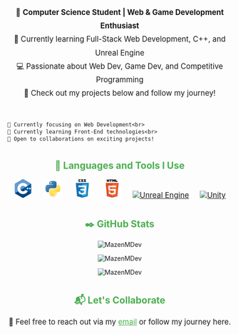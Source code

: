 <!-- Bio Section -->
<p style="text-align: center; font-size: 1.2em; line-height: 1.8;">
    🚀 <strong>Computer Science Student | Web & Game Development Enthusiast</strong><br>
    🌱 Currently learning Full-Stack Web Development, C++, and Unreal Engine<br>
    💻 Passionate about Web Dev, Game Dev, and Competitive Programming<br>
    📌 Check out my projects below and follow my journey!<br><br>
  
    🔭 Currently focusing on Web Development<br>
    🌱 Currently learning Front-End technologies<br>
    👯 Open to collaborations on exciting projects!
  </p>
  
  <!-- Languages & Tools Section -->
  <h2 style="text-align: center; font-size: 1.5em; margin-top: 40px; color: #4CAF50;">🚀 Languages and Tools I Use</h2>
  <p style="text-align: center; font-size: 1.2em;">
    <a target="_blank" href="https://www.cplusplus.com/"><img src="https://raw.githubusercontent.com/devicons/devicon/master/icons/cplusplus/cplusplus-original.svg" alt="C++" width="42" height="42" style="margin: 0 10px;" /></a>
    <a target="_blank" href="https://www.python.org/"><img src="https://raw.githubusercontent.com/devicons/devicon/master/icons/python/python-original.svg" alt="Python" width="42" height="42" style="margin: 0 10px;" /></a>
    <a target="_blank" href="https://www.w3.org/Style/CSS/"><img src="https://raw.githubusercontent.com/devicons/devicon/master/icons/css3/css3-original-wordmark.svg" alt="CSS" width="42" height="42" style="margin: 0 10px;" /></a>
    <a target="_blank" href="https://developer.mozilla.org/en-US/docs/Web/HTML"><img src="https://raw.githubusercontent.com/devicons/devicon/master/icons/html5/html5-original-wordmark.svg" alt="HTML" width="42" height="42" style="margin: 0 10px;" /></a>
    <a target="_blank" href="https://www.unrealengine.com/"><img src="https://raw.githubusercontent.com/kenangundogan/fontisto/036b7eca71aab1bef8e6a0518f7329f13ed62f6b/icons/svg/brand/unreal-engine.svg" alt="Unreal Engine" width="42" height="42" style="margin: 0 10px;" /></a>
    <a target="_blank" href="https://unity.com/"><img src="https://www.vectorlogo.zone/logos/unity3d/unity3d-icon.svg" alt="Unity" width="42" height="42" style="margin: 0 10px;" /></a>
  </p>
  
  <!-- GitHub Stats Section -->
  <h2 style="text-align: center; font-size: 1.5em; margin-top: 40px; color: #4CAF50;">✒️ GitHub Stats</h2>
  <p style="text-align: center;">
    <img src="https://github-readme-stats.vercel.app/api?username=MazenMDev&show_icons=true&locale=en" alt="MazenMDev" />
  </p>
  <p style="text-align: center;">
    <img src="https://github-readme-streak-stats.herokuapp.com/?user=MazenMDev" alt="MazenMDev" />
  </p>
  <p style="text-align: center;">
    <img src="https://github-profile-trophy.vercel.app/?username=MazenMDev" alt="MazenMDev" />
  </p>
  
<!-- Contact or Collaboration Section -->
<h2 style="text-align: center; font-size: 1.5em; margin-top: 40px; color: #4CAF50;">📬 Let's Collaborate</h2>
<p style="text-align: center; font-size: 1.2em;">
  📧 Feel free to reach out via my <a href="mailto:mazen.m.mahmoud0@gmail.com" style="color: #4CAF50;">email</a> or follow my journey here.
</p>
  
